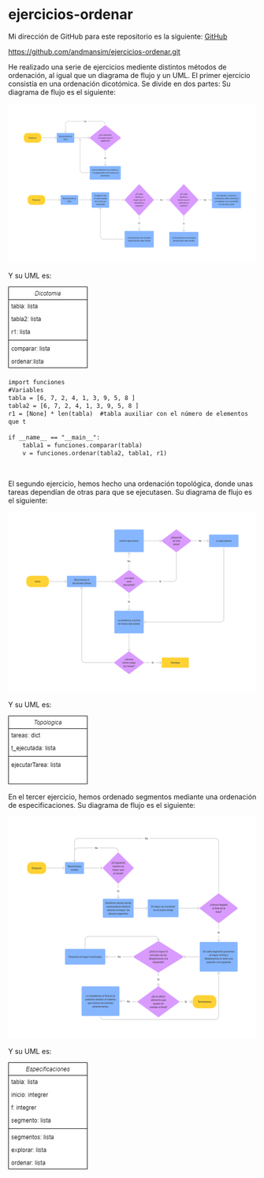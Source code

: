 # ejercicios-ordenar
Mi dirección de GitHub para este repositorio es la siguiente: [GitHub](https://github.com/andmansim/ejercicios-ordenar.git)

https://github.com/andmansim/ejercicios-ordenar.git

He realizado una serie de ejercicios mediente distintos métodos de ordenación, al igual que un diagrama de flujo y un UML.
El primer ejercicio consistía en una ordenación dicotómica. Se divide en dos partes:
Su diagrama de flujo es el siguiente:

![diagrama de flujo de dicotomia](/Dicotomia.jpg)

Y su UML es:

![diagrama UML de dicotomia](/dicotomia/UMLdicotomia.jpg)

```
import funciones
#Variables
tabla = [6, 7, 2, 4, 1, 3, 9, 5, 8 ]
tabla2 = [6, 7, 2, 4, 1, 3, 9, 5, 8 ]
r1 = [None] * len(tabla)  #tabla auxiliar con el número de elementos que t

if __name__ == "__main__":
    tabla1 = funciones.comparar(tabla)
    v = funciones.ordenar(tabla2, tabla1, r1)
 
 
 ```


El segundo ejercicio, hemos hecho una ordenación topológica, donde unas tareas dependían de otras para que se ejecutasen.
Su diagrama de flujo es el siguiente:

![diagrama de flujo de topologica](/Topologica.jpg)

Y su UML es:

![diagrama uml de topologica](/topologica/UMLtopologica.jpg)

En el tercer ejercicio, hemos ordenado segmentos mediante una ordenación de especificaciones.
Su diagrama de flujo es el siguiente:

![diagrama de flujo de especificaciones](/Especificaciones.jpg)

Y su UML es:

![diagrama uml de especificaciones](/especificaciones/UMLespecificaciones.jpg)

